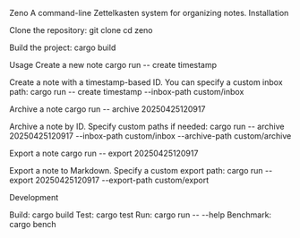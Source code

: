 Zeno
A command-line Zettelkasten system for organizing notes.
Installation

Clone the repository:
git clone <repository-url>
cd zeno

Build the project:
cargo build

Usage
Create a new note
cargo run -- create timestamp

Create a note with a timestamp-based ID. You can specify a custom inbox path:
cargo run -- create timestamp --inbox-path custom/inbox

Archive a note
cargo run -- archive 20250425120917

Archive a note by ID. Specify custom paths if needed:
cargo run -- archive 20250425120917 --inbox-path custom/inbox --archive-path custom/archive

Export a note
cargo run -- export 20250425120917

Export a note to Markdown. Specify a custom export path:
cargo run -- export 20250425120917 --export-path custom/export

Development

Build: cargo build
Test: cargo test
Run: cargo run -- --help
Benchmark: cargo bench
